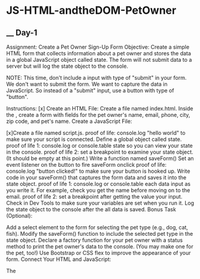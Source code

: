 # JS-HTML-andtheDOM-PetOwner
## __ Day-1
Assignment: Create a Pet Owner Sign-Up Form
Objective:
Create a simple HTML form that collects information about a pet owner and stores the data in a global JavaScript object called state. The form will not submit data to a server but will log the state object to the console.

NOTE: This time, don't include a input with type of "submit" in your form. We don't want to submit the form. We want to capture the data in JavaScript. So instead of a "submit" input, use a button with type of "button".

Instructions:
[x] Create an HTML File:
Create a file named index.html.
Inside the <body>, create a form with fields for the pet owner's name, email, phone, city, zip code, and pet's name.
Create a JavaScript File:

[x]Create a file named script.js.
proof of life: console.log "hello world" to make sure your script is connected.
Define a global object called state.
proof of life 1: console.log or console.table state so you can view your state in the console.
proof of life 2: set a breakpoint to examine your state object. (It should be empty at this point.)
Write a function named saveForm() Set an event listener on the button to fire saveForm onclick
proof of life: console.log "button clicked!" to make sure your button is hooked up.
Write code in your saveForm() that captures the form data and saves it into the state object.
proof of life 1: console.log or console.table each data input as you write it. For example, check you get the name before moving on to the email.
proof of life 2: set a breakpoint after getting the value your input. Check in Dev Tools to make sure your variables are set when you run it.
Log the state object to the console after the all data is saved.
Bonus Task (Optional):

Add a select element to the form for selecting the pet type (e.g., dog, cat, fish).
Modify the saveForm() function to include the selected pet type in the state object.
Declare a factory function for your pet owner with a status method to print the pet owner's data to the console. (You may make one for the pet, too!)
Use Bootstrap or CSS flex to improve the appearance of your form.
Connect Your HTML and JavaScript:

The <script> tag already links your script.js file to the index.html file.
Test Your Form:

Open index.html in a web browser.
Fill out the form and click the "Sign Up" button.
Check the console to see the contents of the state object.
Remember to do a "proof of life" for each step of your program. Check that it works before moving on.
A note about state
The "state" of a program refers to the current condition or status of a program, or component at a specific point in time. This includes the values of all the variables (the data). So, we will put all the global data into one object. We will give the variable that holds it all state to indicate it contains the primary data the program needs to operate.

Here is an example what your state object would look like after logging it to the console.

{
   name: 'Bob',
   phone: '555-555-5555',
   city: 'Nashville',
   zip: 37011,
   email: 'bob@example.com',
   petName: 'Rex'
}
Submission:
Submit your index.html and script.js files. Ensure your code is well-commented, explaining each

## __ Day 2
Assignment: Creating a petOwner Factory Function and Rendering Content to the DOM with a Button Click
Overview
In this assignment, you will create a factory function called createPetOwner that generates a petOwner object with a render method. This method will display the pet owner's details on the webpage when a button is clicked. You'll update the webpage dynamically by setting the textContent of specific DOM elements.

Note: This will extend your work on your previous assignment from day 1.

### Instructions
Update your index.html and your script.js files from yesterday.

[x] 1. Create the createPetOwner Factory Function:

[x] Create a JavaScript file named petOwnerFactory.js.
proof of life: verify that this works with console.log.
Define a factory function called createPetOwner that takes parameters like the pet owner's name, pet name, and pet type.
proof of life: verify that this works at each step with console.log and Dev Tools.
The function should return an object with these properties.
proof of life: use console.log and the Console in Dev Tools to test this factory function.
Update the EventListener

update the EventLister function so that it creates a petOwner after the user clicks the button. (HINT: You won't necessarily need a new function, just update the old function from Day 1.)
Note: create the petOwner from the data that you stored in global state. This will help us decouple the form from the data and the display.
Update the HTML File:

Ensure your HTML file has elements with ids that match the properties of the petOwner object (e.g., ownerName, ownerCity, petName).
{x} Add a status Method:

Inside the factory function, add a method called status.
This will print the data of the petOwner to the console as a string or table.
Add a render Method:

Inside the factory function, add a method called render.